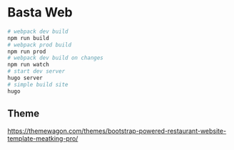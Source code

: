 # Basta Web

```bash
# webpack dev build
npm run build
# webpack prod build
npm run prod
# webpack dev build on changes
npm run watch
# start dev server
hugo server
# simple build site
hugo
```

## Theme
https://themewagon.com/themes/bootstrap-powered-restaurant-website-template-meatking-pro/
